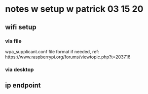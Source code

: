 # notes w setup w patrick 03 15 20

## wifi setup

### via file

wpa_supplicant.conf file format if needed, ref: https://www.raspberrypi.org/forums/viewtopic.php?t=203716

### via desktop


## ip endpoint


